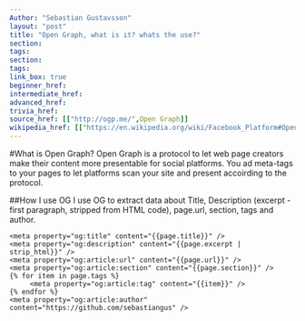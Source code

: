 ```yaml
---
Author: "Sebastian Gustavsson"
layout: "post"
title: "Open Graph, what is it? whats the use?"
section:
tags:
section:
tags:
link_box: true
beginner_href:
intermediate_href:
advanced_href:
trivia_href:
source_href: [["http://ogp.me/",Open Graph]]
wikipedia_href: [["https://en.wikipedia.org/wiki/Facebook_Platform#Open_Graph_protocol",Open Graph a part of the Facebook Platform]]
---
```


#What is Open Graph?
Open Graph is a protocol to let web page creators make their content more presentable for social platforms. You ad meta-tags to your pages to let platforms scan your site and present accoirding to the protocol.


##How I use OG
I use OG to extract data about Title, Description (excerpt - first paragraph, stripped from HTML code), page.url, section, tags and author.

    <meta property="og:title" content="{{page.title}}" />
    <meta property="og:description" content="{{page.excerpt | strip_html}}" />
    <meta property="og:article:url" content="{{page.url}}" />
    <meta property="og:article:section" content="{{page.section}}" />
    {% for item in page.tags %}
         <meta property="og:article:tag" content="{{item}}" />
    {% endfor %}
    <meta property="og:article:author" content="https://github.com/sebastiangus" />


